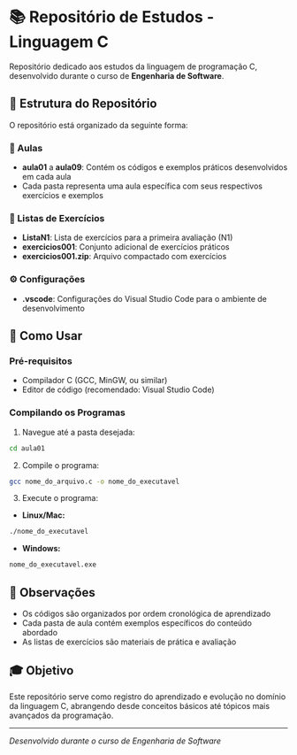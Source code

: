 # 📚 Repositório de Estudos - Linguagem C

Repositório dedicado aos estudos da linguagem de programação C, desenvolvido durante o curso de **Engenharia de Software**.

## 📂 Estrutura do Repositório

O repositório está organizado da seguinte forma:

### 📖 Aulas
- **aula01** a **aula09**: Contém os códigos e exemplos práticos desenvolvidos em cada aula
- Cada pasta representa uma aula específica com seus respectivos exercícios e exemplos

### 📝 Listas de Exercícios
- **ListaN1**: Lista de exercícios para a primeira avaliação (N1)
- **exercicios001**: Conjunto adicional de exercícios práticos
- **exercicios001.zip**: Arquivo compactado com exercícios

### ⚙️ Configurações
- **.vscode**: Configurações do Visual Studio Code para o ambiente de desenvolvimento

## 🚀 Como Usar

### Pré-requisitos
- Compilador C (GCC, MinGW, ou similar)
- Editor de código (recomendado: Visual Studio Code)

### Compilando os Programas

1. Navegue até a pasta desejada:
```bash
cd aula01
```

2. Compile o programa:
```bash
gcc nome_do_arquivo.c -o nome_do_executavel
```

3. Execute o programa:
- **Linux/Mac:**
```bash
./nome_do_executavel
```
- **Windows:**
```bash
nome_do_executavel.exe
```

## 📌 Observações

- Os códigos são organizados por ordem cronológica de aprendizado
- Cada pasta de aula contém exemplos específicos do conteúdo abordado
- As listas de exercícios são materiais de prática e avaliação

## 🎓 Objetivo

Este repositório serve como registro do aprendizado e evolução no domínio da linguagem C, abrangendo desde conceitos básicos até tópicos mais avançados da programação.

---

*Desenvolvido durante o curso de Engenharia de Software*
